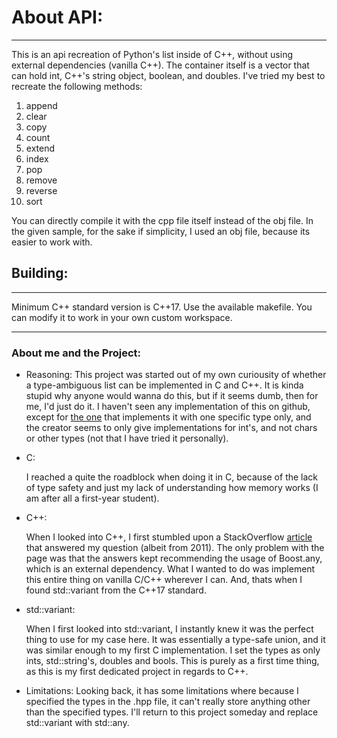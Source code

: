 # About API:
------
This is an api recreation of Python's list inside of C++, without using external dependencies (vanilla C++). The container itself is a vector that can hold int, C++'s string object, boolean, and doubles. I've tried my best to recreate the following methods:

1. append
2. clear
3. copy
4. count
5. extend
6. index
7. pop
8. remove
9. reverse
10. sort

You can directly compile it with the cpp file itself instead of the obj file. In the given sample, for the sake if simplicity, I used an obj file, because its easier to work with.

## Building:
 ----------
Minimum C++ standard version is C++17. 
Use the available makefile. You can modify it to work in your own custom workspace.

----

### About me and the Project:

- Reasoning:
    This project was started out of my own curiousity of whether a type-ambiguous list can be implemented in C and C++. It is kinda stupid why anyone would wanna do this, but if it seems dumb, then for me, I'd just do it. I haven't seen any implementation of this on github, except for [the one](https://github.com/pri22296/pyList) that implements it with one specific type only, and the creator seems to only give implementations for int's, and not chars or other types (not that I have tried it personally).

- C:

     I reached a quite the roadblock when doing it in C, because of the lack of type safety and just my lack of understanding how memory works (I am after all a first-year student). 

- C++:

    When I looked into C++, I first stumbled upon a StackOverflow [article](https://stackoverflow.com/questions/4738405/how-can-i-store-objects-of-differing-types-in-a-c-container) that answered my question (albeit from 2011). The only problem with the page was that the answers kept recommending the usage of Boost.any, which is an external dependency. What I wanted to do was implement this entire thing on vanilla C/C++ wherever I can. And, thats when I found std::variant from the C++17 standard.

- std::variant:

    When I first looked into std::variant, I instantly knew it was the perfect thing to use for my case here. It was essentially a type-safe union, and it was similar enough to my first C implementation. I set the types as only ints, std::string's, doubles and bools. This is purely as a first time thing, as this is my first dedicated project in regards to C++. 
    
    
- Limitations:
    Looking back, it has some limitations where because I specified the types in the .hpp file, it can't really store anything other than the specified types. I'll return to this project someday and replace std::variant with std::any.


